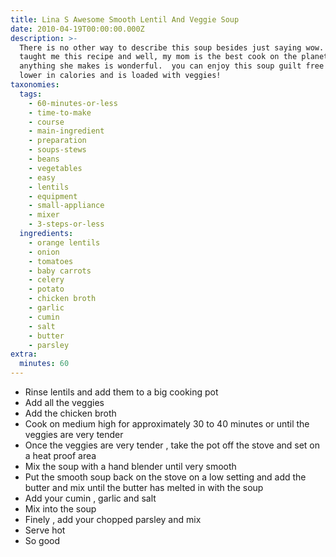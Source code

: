```yaml
---
title: Lina S Awesome Smooth Lentil And Veggie Soup
date: 2010-04-19T00:00:00.000Z
description: >-
  There is no other way to describe this soup besides just saying wow.  my mom
  taught me this recipe and well, my mom is the best cook on the planet. 
  anything she makes is wonderful.  you can enjoy this soup guilt free as it is
  lower in calories and is loaded with veggies!
taxonomies:
  tags:
    - 60-minutes-or-less
    - time-to-make
    - course
    - main-ingredient
    - preparation
    - soups-stews
    - beans
    - vegetables
    - easy
    - lentils
    - equipment
    - small-appliance
    - mixer
    - 3-steps-or-less
  ingredients:
    - orange lentils
    - onion
    - tomatoes
    - baby carrots
    - celery
    - potato
    - chicken broth
    - garlic
    - cumin
    - salt
    - butter
    - parsley
extra:
  minutes: 60
---
```

 - Rinse lentils and add them to a big cooking pot
 - Add all the veggies
 - Add the chicken broth
 - Cook on medium high for approximately 30 to 40 minutes or until the veggies are very tender
 - Once the veggies are very tender , take the pot off the stove and set on a heat proof area
 - Mix the soup with a hand blender until very smooth
 - Put the smooth soup back on the stove on a low setting and add the butter and mix until the butter has melted in with the soup
 - Add your cumin , garlic and salt
 - Mix into the soup
 - Finely , add your chopped parsley and mix
 - Serve hot
 - So good

